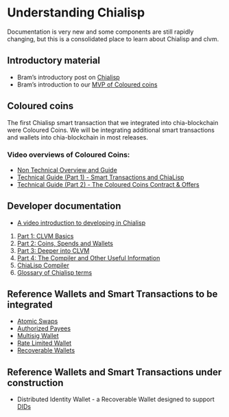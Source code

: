 # Understanding Chialisp

Documentation is very new and some components are still rapidly changing, but this is a consolidated place to learn about Chialisp and clvm.

## Introductory material

- Bram’s introductory post on [Chialisp](https://www.chia.net/2019/11/27/chialisp.en.html)
- Bram’s introduction to our [MVP of Coloured coins](https://www.chia.net/2020/04/29/coloured-coins-launch.en.html)

## Coloured coins

The first Chialisp smart transaction that we integrated into chia-blockchain were Coloured Coins. We will be integrating additional smart transactions and wallets into chia-blockchain in most releases.

### Video overviews of Coloured Coins:

- [Non Technical Overview and Guide](https://www.youtube.com/watch?v=YOlpmCBK8zY)
- [Technical Guide (Part 1) - Smart Transactions and ChiaLisp](https://www.youtube.com/watch?v=17pa2t_FQQM)
- [Technical Guide (Part 2) - The Coloured Coins Contract & Offers](https://www.youtube.com/watch?v=P33gWX4WmEQ)

## Developer documentation

- [A video introduction to developing in Chialisp](https://www.youtube.com/watch?v=dEFLJSU87K8)

1. [Part 1: CLVM Basics](https://github.com/Chia-Network/wallets/blob/master/docs/part1_basics.md)
2. [Part 2: Coins, Spends and Wallets](https://github.com/Chia-Network/wallets/blob/master/docs/part2_transactions.md)
3. [Part 3: Deeper into CLVM](https://github.com/Chia-Network/wallets/blob/master/docs/part3_deeperintoCLVM.md)
4. [Part 4: The Compiler and Other Useful Information](https://github.com/Chia-Network/wallets/blob/master/docs/part4_compiler_and_tips.md)
5. [ChiaLisp Compiler](https://github.com/Chia-Network/clvm_tools)
6. [Glossary of Chialisp terms](https://github.com/Chia-Network/wallets/blob/master/docs/glossary.md)

## Reference Wallets and Smart Transactions to be integrated

- [Atomic Swaps](https://github.com/Chia-Network/wallets/blob/master/docs/atomic_swaps.md)
- [Authorized Payees](https://github.com/Chia-Network/wallets/blob/master/docs/authorised_payees.md)
- [Multisig Wallet](https://github.com/Chia-Network/wallets/blob/master/multisig/README.org)
- [Rate Limited Wallet](https://github.com/Chia-Network/wallets/blob/master/docs/rate_limited_wallet.md)
- [Recoverable Wallets](https://github.com/Chia-Network/wallets/blob/master/docs/recoverable_wallet.md)

## Reference Wallets and Smart Transactions under construction

- Distributed Identity Wallet - a Recoverable Wallet designed to support [DIDs](https://www.w3.org/2019/did-wg/)
